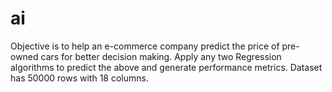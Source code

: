 # ai
Objective is to help an e-commerce company predict the price of pre-owned cars for better decision making. Apply any two Regression algorithms to predict the above and generate performance metrics. Dataset has 50000 rows with 18 columns.
